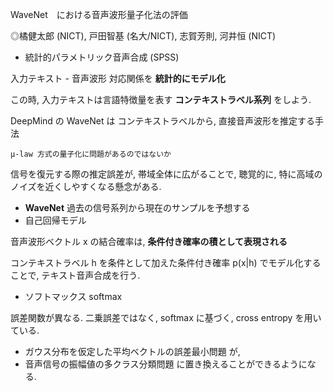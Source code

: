 WaveNet　における音声波形量子化法の評価

◎橘健太郎 (NICT), 戸田智基 (名大/NICT), 志賀芳則, 河井恒 (NICT)

- 統計的パラメトリック音声合成 (SPSS)

入力テキスト - 音声波形
対応関係を **統計的にモデル化**

この時, 入力テキストは言語特徴量を表す **コンテキストラベル系列** をしよう.

DeepMind の WaveNet は
コンテキストラベルから, 直接音声波形を推定する手法

`μ-law 方式の量子化に問題があるのではないか`

信号を復元する際の推定誤差が, 帯域全体に広がることで,
聴覚的に, 特に高域のノイズを近くしやすくなる懸念がある.

- **WaveNet**
過去の信号系列から現在のサンプルを予想する
- 自己回帰モデル

音声波形ベクトル x の結合確率は,
**条件付き確率の積として表現される**

コンテキストラベル h を条件として加えた条件付き確率 p(x|h) でモデル化することで, テキスト音声合成を行う.

- ソフトマックス softmax

誤差関数が異なる.
二乗誤差ではなく, softmax に基づく, cross entropy を用いている.
- ガウス分布を仮定した平均ベクトルの誤差最小問題
が,
- 音声信号の振幅値の多クラス分類問題
に置き換えることができるようになる.
